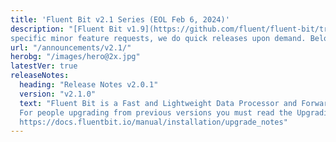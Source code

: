 ```yaml
---
title: 'Fluent Bit v2.1 Series (EOL Feb 6, 2024)'
description: "[Fluent Bit v1.9](https://github.com/fluent/fluent-bit/tree/2.0) is the new **stable branch** for production usage. Based on bug reports or 
specific minor feature requests, we do quick releases upon demand. Below is a list of the notes for each version."
url: "/announcements/v2.1/"
herobg: "/images/hero@2x.jpg"
latestVer: true
releaseNotes:
  heading: "Release Notes v2.0.1"
  version: "v2.1.0"
  text: "Fluent Bit is a Fast and Lightweight Data Processor and Forwarder for Linux, BSD and OSX. We are proud to announce the availability of Fluent Bit v1.9.9. <br>
  For people upgrading from previous versions you must read the Upgrading Notes section of our documentation:
  https://docs.fluentbit.io/manual/installation/upgrade_notes"
---
```

